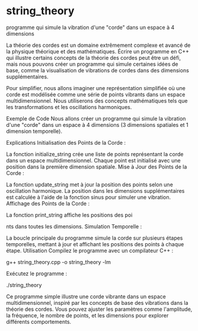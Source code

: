 # string_theory
programme qui simule la vibration d'une "corde" dans un espace à 4 dimensions

La théorie des cordes est un domaine extrêmement complexe et avancé de la physique théorique et des mathématiques. Écrire un programme en C++ qui illustre certains concepts de la théorie des cordes peut être un défi, mais nous pouvons créer un programme qui simule certaines idées de base, comme la visualisation de vibrations de cordes dans des dimensions supplémentaires.

Pour simplifier, nous allons imaginer une représentation simplifiée où une corde est modélisée comme une série de points vibrants dans un espace multidimensionnel. Nous utiliserons des concepts mathématiques tels que les transformations et les oscillations harmoniques.

Exemple de Code
Nous allons créer un programme qui simule la vibration d'une "corde" dans un espace à 4 dimensions (3 dimensions spatiales et 1 dimension temporelle).

Explications
Initialisation des Points de la Corde :

La fonction initialize_string crée une liste de points représentant la corde dans un espace multidimensionnel. Chaque point est initialisé avec une position dans la première dimension spatiale.
Mise à Jour des Points de la Corde :

La fonction update_string met à jour la position des points selon une oscillation harmonique. La position dans les dimensions supplémentaires est calculée à l'aide de la fonction sinus pour simuler une vibration.
Affichage des Points de la Corde :

La fonction print_string affiche les positions des poi

nts dans toutes les dimensions.
Simulation Temporelle :

La boucle principale du programme simule la corde sur plusieurs étapes temporelles, mettant à jour et affichant les positions des points à chaque étape.
Utilisation
Compilez le programme avec un compilateur C++ :

g++ string_theory.cpp -o string_theory -lm

Exécutez le programme :

./string_theory

Ce programme simple illustre une corde vibrante dans un espace multidimensionnel, inspiré par les concepts de base des vibrations dans la théorie des cordes. Vous pouvez ajuster les paramètres comme l'amplitude, la fréquence, le nombre de points, et les dimensions pour explorer différents comportements.
